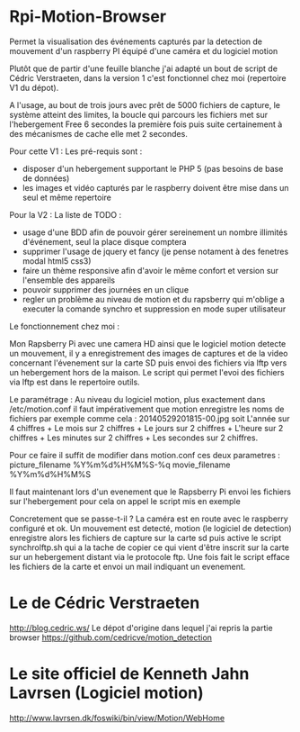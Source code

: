 Rpi-Motion-Browser
==================

Permet la visualisation des événements capturés par la detection de mouvement d'un raspberry PI 
équipé d'une caméra et du logiciel motion

Plutôt que de partir d'une feuille blanche j'ai adapté un bout de script de Cédric Verstraeten,
dans la version 1 c'est fonctionnel chez moi (repertoire V1 du dépot).

A l'usage, au bout de trois jours avec prêt de 5000 fichiers de capture, le système atteint des 
limites, la boucle qui parcours les fichiers met sur l'hebergement Free 6 secondes la première 
fois puis suite certainement à des mécanismes de cache elle met 2 secondes.   

Pour cette V1 :
Les pré-requis sont :
* disposer d'un hebergement supportant le PHP 5 (pas besoins de base de données)
* les images et vidéo capturés par le raspberry doivent être mise dans un seul et même repertoire

Pour la V2 :
La liste de TODO :
* usage d'une BDD afin de pouvoir gérer sereinement un nombre illimités d'événement, seul la place disque comptera 
* supprimer l'usage de jquery et fancy (je pense notament à des fenetres modal html5 css3) 
* faire un thème responsive afin d'avoir le même confort et version sur l'ensemble des appareils
* pouvoir supprimer des journées en un clique
* regler un problème au niveau de motion et du rapsberry qui m'oblige a executer la comande synchro et suppression en mode super utilisateur

Le fonctionnement chez moi :

Mon Rapsberry Pi avec une camera HD ainsi que le logiciel motion detecte un mouvement,
il y a enregistrement des images de captures et de la video concernant l'évenement sur 
la carte SD puis envoi des fichiers via lftp vers un hebergement hors de la maison.
Le script qui permet l'evoi des fichiers via lftp est dans le repertoire outils.

Le paramétrage :
Au niveau du logiciel motion, plus exactement dans /etc/motion.conf il faut 
impérativement que motion enregistre les noms de fichiers par exemple comme cela :
20140529201815-00.jpg soit L'année sur 4 chiffres + Le mois sur 2 chiffres +
Le jours sur 2 chiffres + L'heure sur 2 chiffres + Les minutes sur 2 chiffres +
Les secondes sur 2 chiffres.

Pour ce faire il suffit de modifier dans motion.conf ces deux parametres :
picture_filename %Y%m%d%H%M%S-%q
movie_filename %Y%m%d%H%M%S  

Il faut maintenant lors d'un evenement que le Rapsberry Pi envoi les fichiers 
sur l'hebergement pour cela on appel le script mis en exemple

Concretement que se passe-t-il ?
La caméra est en route avec le raspberry configuré et ok. 
Un mouvement est detecté, motion (le logiciel de detection) enregistre alors les 
fichiers de capture sur la carte sd puis active le script synchrolftp.sh qui 
a la tache de copier ce qui vient d'être inscrit sur la carte sur un hebergement 
distant via le protocole ftp. Une fois fait le script efface les fichiers de la carte 
et envoi un mail indiquant un evenement. 

Le de Cédric Verstraeten
===
http://blog.cedric.ws/
Le dépot d'origine dans lequel j'ai repris la partie browser https://github.com/cedricve/motion_detection

Le site officiel de Kenneth Jahn Lavrsen (Logiciel motion)  
===
http://www.lavrsen.dk/foswiki/bin/view/Motion/WebHome
